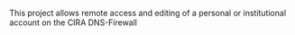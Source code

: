 This project allows remote access and editing of a personal or institutional account
on the CIRA DNS-Firewall

